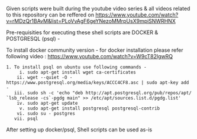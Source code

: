 Given scripts were built during the youtube video series & all videos related to this repository can be reffered on https://www.youtube.com/watch?v=rMDzQr1BAvM&list=PLoVvAgF6geYNezoMMrpUsX9mpiSNWRHNX 

Pre-requisities for executing these shell scripts are DOCKER & POSTGRESQL (psql) -

To install docker community version - for docker installation please refer following video : https://www.youtube.com/watch?v=W9cT82lgwRQ
	
	1. To install psql on ubuntu use following commands -
		 i. sudo apt-get install wget ca-certificates
		ii. wget --quiet -O - https://www.postgresql.org/media/keys/ACCC4CF8.asc | sudo apt-key add -
	   iii. sudo sh -c 'echo "deb http://apt.postgresql.org/pub/repos/apt/ `lsb_release -cs`-pgdg main" >> /etc/apt/sources.list.d/pgdg.list'
		iv. sudo apt-get update
		 v. sudo apt-get install postgresql postgresql-contrib
		vi. sudo su - postgres
	   vii. psql

After setting up docker/psql, Shell scripts can be used as-is

